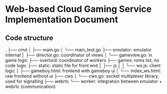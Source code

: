 # Web-based Cloud Gaming Service Implementation Document

## Code structure
.
├── cmd
│   ├── main.go
│   └── main_test.go
├── emulator: emulator internal
│   ├── director.go: coordinator of views
│   └── gameview.go: in game logic
├── overlord: coordinator of workers
├── games: roms list, no code logic
├── static: static file for front end
│   ├── js
│   │   └── ws.js: client logic
│   ├── gameboy.html: frontend with gameboy ui
│   └── index_ws.html: raw frontend without ui
├── cws
│   └── cws.go: socket multiplexer library, used for signalling
├── webrtc
└── worker: integration between emulator + webrtc (communication) 

